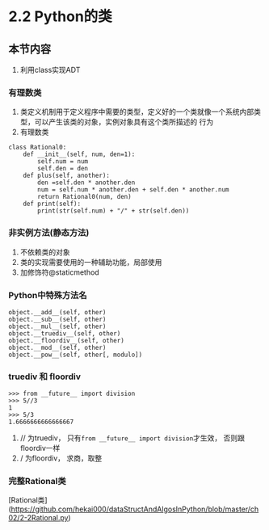 # 2.2 Python的类

## 本节内容

1. 利用class实现ADT

### 有理数类

1. 类定义机制用于定义程序中需要的类型，定义好的一个类就像一个系统内部类型，可以产生该类的对象，实例对象具有这个类所描述的
行为
2. 有理数类

```
class Rational0:
	def __init__(self, num, den=1):
		self.num = num
		self.den = den
	def plus(self, another):
		den =self.den * another.den
		num = self.num * another.den + self.den * another.num
		return Rational0(num, den)
	def print(self):
		print(str(self.num) + "/" + str(self.den))
```

### 非实例方法(静态方法)

1. 不依赖类的对象
2. 类的实现需要使用的一种辅助功能，局部使用
3. 加修饰符@staticmethod

### Python中特殊方法名 

```
object.__add__(self, other)
object.__sub__(self, other)
object.__mul__(self, other)
object.__truediv__(self, other)
object.__floordiv__(self, other)
object.__mod__(self, other)
object.__pow__(self, other[, modulo])
```

### truediv 和 floordiv

```
>>> from __future__ import division
>>> 5//3
1
>>> 5/3
1.6666666666666667
```
1. // 为truediv， 只有```from __future__ import division```才生效， 否则跟floordiv一样
2. / 为floordiv， 求商，取整

### 完整Rational类
[Rational类] (https://github.com/hekai000/dataStructAndAlgosInPython/blob/master/ch02/2-2Rational.py)
